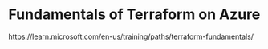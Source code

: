 

# Fundamentals of Terraform on Azure
https://learn.microsoft.com/en-us/training/paths/terraform-fundamentals/

